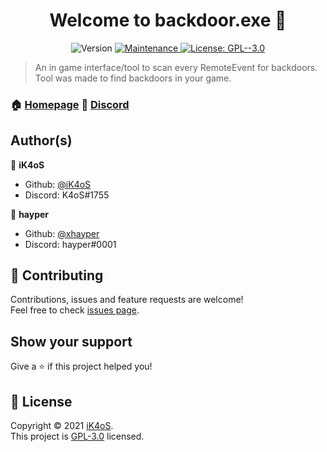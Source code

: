 <h1 align="center">Welcome to backdoor.exe 👋</h1>
<p align="center">
  <img alt="Version" src="https://img.shields.io/badge/version-7.0.5-blue.svg?cacheSeconds=2592000" />
  <a href="https://github.com/iK4oS/backdoor.exe/graphs/commit-activity" target="_blank">
    <img alt="Maintenance" src="https://img.shields.io/badge/Maintained%3F-yes-green.svg" />
  </a>
  <a href="https://github.com/iK4oS/backdoor.exe/blob/master/LICENSE" target="_blank">
    <img alt="License: GPL--3.0" src="https://img.shields.io/github/license/iK4oS/backdoor.exe" />
  </a>
</p>

> An in game interface/tool to scan every RemoteEvent for backdoors. </br>
> Tool was made to find backdoors in your game.

### 🏠 [Homepage](https://github.com/iK4oS/backdoor.exe) 🔗 [Discord](https://discord.com/invite/xJHCqm84cW)

<!--- ### ✨ [Demo](https://demo.url/) Comming soon ;) --->

## Author(s)

👤 **iK4oS**

* Github: [@iK4oS](https://github.com/iK4oS)
* Discord: K4oS#1755

👤 **hayper**
* Github: [@xhayper](https://github.com/xhayper)
* Discord: hayper#0001

## 🤝 Contributing

Contributions, issues and feature requests are welcome!<br />Feel free to check [issues page](https://github.com/iK4oS/backdoor.exe/issues).

## Show your support

Give a ⭐️ if this project helped you!

## 📝 License

Copyright © 2021 [iK4oS](https://github.com/iK4oS).<br />
This project is [GPL-3.0](https://github.com/iK4oS/backdoor.exe/blob/master/LICENSE) licensed.
